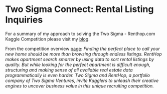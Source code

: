 # Two Sigma Connect: Rental Listing Inquiries

For a summary of my approach to solving the Two Sigma - Renthop.com Kaggle Competition please visit my [blog](https://ryanpmccaffrey.github.io/2017-04-30-Predicting-NYC-Rental-Apartment-Popularity/).

From the competition overview [page](https://www.kaggle.com/c/two-sigma-connect-rental-listing-inquiries):
*Finding the perfect place to call your new home should be more than browsing through endless listings. RentHop makes apartment search smarter by using data to sort rental listings by quality. But while looking for the perfect apartment is difficult enough, structuring and making sense of all available real estate data programmatically is even harder. Two Sigma and RentHop, a portfolio company of Two Sigma Ventures, invite Kagglers to unleash their creative engines to uncover business value in this unique recruiting competition.*
